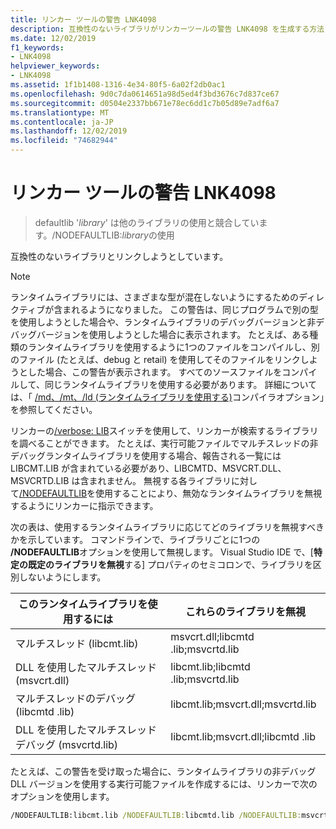 ```yaml
---
title: リンカー ツールの警告 LNK4098
description: 互換性のないライブラリがリンカーツールの警告 LNK4098 を生成する方法と、/NODEFAULTLIB を使用してそれを修正する方法について説明します。
ms.date: 12/02/2019
f1_keywords:
- LNK4098
helpviewer_keywords:
- LNK4098
ms.assetid: 1f1b1408-1316-4e34-80f5-6a02f2db0ac1
ms.openlocfilehash: 9d0c7da0614651a98d5ed4f3bd3676c7d837ce67
ms.sourcegitcommit: d0504e2337bb671e78ec6dd1c7b05d89e7adf6a7
ms.translationtype: MT
ms.contentlocale: ja-JP
ms.lasthandoff: 12/02/2019
ms.locfileid: "74682944"
---
```

# <a name="linker-tools-warning-lnk4098"></a>リンカー ツールの警告 LNK4098

> defaultlib '*library*' は他のライブラリの使用と競合しています。/NODEFAULTLIB:*library*の使用

互換性のないライブラリとリンクしようとしています。

> [!NOTE]
> ランタイムライブラリには、さまざまな型が混在しないようにするためのディレクティブが含まれるようになりました。 この警告は、同じプログラムで別の型を使用しようとした場合や、ランタイムライブラリのデバッグバージョンと非デバッグバージョンを使用しようとした場合に表示されます。 たとえば、ある種類のランタイムライブラリを使用するように1つのファイルをコンパイルし、別のファイル (たとえば、debug と retail) を使用してそのファイルをリンクしようとした場合、この警告が表示されます。 すべてのソースファイルをコンパイルして、同じランタイムライブラリを使用する必要があります。 詳細については、「 [/md、/mt、/ld (ランタイムライブラリを使用する)](../../build/reference/md-mt-ld-use-run-time-library.md)コンパイラオプション」を参照してください。

リンカーの[/verbose: LIB](../../build/reference/verbose-print-progress-messages.md)スイッチを使用して、リンカーが検索するライブラリを調べることができます。 たとえば、実行可能ファイルでマルチスレッドの非デバッグランタイムライブラリを使用する場合、報告される一覧には LIBCMT.LIB が含まれている必要があり、LIBCMTD、MSVCRT.DLL、MSVCRTD.LIB は含まれません。 無視する各ライブラリに対して[/NODEFAULTLIB](../../build/reference/nodefaultlib-ignore-libraries.md)を使用することにより、無効なランタイムライブラリを無視するようにリンカーに指示できます。

次の表は、使用するランタイムライブラリに応じてどのライブラリを無視すべきかを示しています。 コマンドラインで、ライブラリごとに1つの **/NODEFAULTLIB**オプションを使用して無視します。 Visual Studio IDE で、[**特定の既定のライブラリを無視**する] プロパティのセミコロンで、ライブラリを区別しないようにします。

| このランタイムライブラリを使用するには | これらのライブラリを無視 |
|-----------------------------------|----------------------------|
| マルチスレッド (libcmt.lib) | msvcrt.dll;libcmtd .lib;msvcrtd.lib |
| DLL を使用したマルチスレッド (msvcrt.dll) | libcmt.lib;libcmtd .lib;msvcrtd.lib |
| マルチスレッドのデバッグ (libcmtd .lib) | libcmt.lib;msvcrt.dll;msvcrtd.lib |
| DLL を使用したマルチスレッドデバッグ (msvcrtd.lib) | libcmt.lib;msvcrt.dll;libcmtd .lib |

たとえば、この警告を受け取った場合に、ランタイムライブラリの非デバッグ DLL バージョンを使用する実行可能ファイルを作成するには、リンカーで次のオプションを使用します。

```cmd
/NODEFAULTLIB:libcmt.lib /NODEFAULTLIB:libcmtd.lib /NODEFAULTLIB:msvcrtd.lib
```
